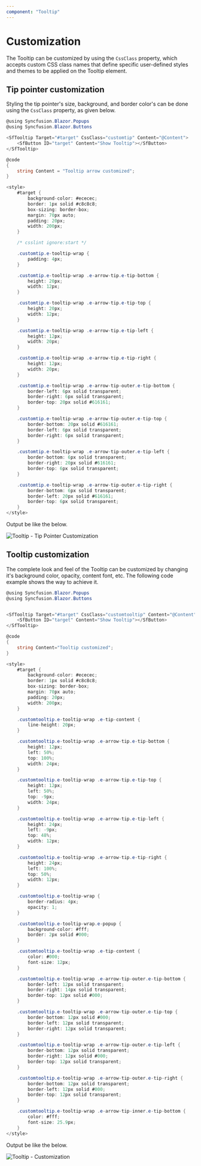```yaml
---
component: "Tooltip"
---
```


# Customization

The Tooltip can be customized by using the `CssClass` property, which accepts custom CSS class names that define specific user-defined
 styles and themes to be applied on the Tooltip element.

## Tip pointer customization

Styling the tip pointer's size, background, and border color's can be done using the `CssClass` property, as given below.

```csharp
@using Syncfusion.Blazor.Popups
@using Syncfusion.Blazor.Buttons

<SfTooltip Target="#target" CssClass="customtip" Content="@Content">
    <SfButton ID="target" Content="Show Tooltip"></SfButton>
</SfTooltip>

@code
{
    string Content = "Tooltip arrow customized";
}

<style>
    #target {
        background-color: #ececec;
        border: 1px solid #c8c8c8;
        box-sizing: border-box;
        margin: 70px auto;
        padding: 20px;
        width: 200px;
    }

    /* csslint ignore:start */

    .customtip.e-tooltip-wrap {
        padding: 4px;
    }

    .customtip.e-tooltip-wrap .e-arrow-tip.e-tip-bottom {
        height: 20px;
        width: 12px;
    }

    .customtip.e-tooltip-wrap .e-arrow-tip.e-tip-top {
        height: 20px;
        width: 12px;
    }

    .customtip.e-tooltip-wrap .e-arrow-tip.e-tip-left {
        height: 12px;
        width: 20px;
    }

    .customtip.e-tooltip-wrap .e-arrow-tip.e-tip-right {
        height: 12px;
        width: 20px;
    }

    .customtip.e-tooltip-wrap .e-arrow-tip-outer.e-tip-bottom {
        border-left: 6px solid transparent;
        border-right: 6px solid transparent;
        border-top: 20px solid #616161;
    }

    .customtip.e-tooltip-wrap .e-arrow-tip-outer.e-tip-top {
        border-bottom: 20px solid #616161;
        border-left: 6px solid transparent;
        border-right: 6px solid transparent;
    }

    .customtip.e-tooltip-wrap .e-arrow-tip-outer.e-tip-left {
        border-bottom: 6px solid transparent;
        border-right: 20px solid #616161;
        border-top: 6px solid transparent;
    }

    .customtip.e-tooltip-wrap .e-arrow-tip-outer.e-tip-right {
        border-bottom: 6px solid transparent;
        border-left: 20px solid #616161;
        border-top: 6px solid transparent;
    }
</style>
```

Output be like the below.

![Tooltip - Tip Pointer Customization](images/tip-pointer-customization.png)

## Tooltip customization

The complete look and feel of the Tooltip can be customized by changing it's background color, opacity, content font, etc.
 The following code example shows the way to achieve it.

```csharp
@using Syncfusion.Blazor.Popups
@using Syncfusion.Blazor.Buttons


<SfTooltip Target="#target" CssClass="customtooltip" Content="@Content">
    <SfButton ID="target" Content="Show Tooltip"></SfButton>
</SfTooltip>

@code
{
    string Content="Tooltip customized";
}

<style>
    #target {
        background-color: #ececec;
        border: 1px solid #c8c8c8;
        box-sizing: border-box;
        margin: 70px auto;
        padding: 20px;
        width: 200px;
    }

    .customtooltip.e-tooltip-wrap .e-tip-content {
        line-height: 20px;
    }

    .customtooltip.e-tooltip-wrap .e-arrow-tip.e-tip-bottom {
        height: 12px;
        left: 50%;
        top: 100%;
        width: 24px;
    }

    .customtooltip.e-tooltip-wrap .e-arrow-tip.e-tip-top {
        height: 12px;
        left: 50%;
        top: -9px;
        width: 24px;
    }

    .customtooltip.e-tooltip-wrap .e-arrow-tip.e-tip-left {
        height: 24px;
        left: -9px;
        top: 48%;
        width: 12px;
    }

    .customtooltip.e-tooltip-wrap .e-arrow-tip.e-tip-right {
        height: 24px;
        left: 100%;
        top: 50%;
        width: 12px;
    }

    .customtooltip.e-tooltip-wrap {
        border-radius: 4px;
        opacity: 1;
    }

    .customtooltip.e-tooltip-wrap.e-popup {
        background-color: #fff;
        border: 2px solid #000;
    }

    .customtooltip.e-tooltip-wrap .e-tip-content {
        color: #000;
        font-size: 12px;
    }

    .customtooltip.e-tooltip-wrap .e-arrow-tip-outer.e-tip-bottom {
        border-left: 12px solid transparent;
        border-right: 14px solid transparent;
        border-top: 12px solid #000;
    }

    .customtooltip.e-tooltip-wrap .e-arrow-tip-outer.e-tip-top {
        border-bottom: 12px solid #000;
        border-left: 12px solid transparent;
        border-right: 12px solid transparent;
    }

    .customtooltip.e-tooltip-wrap .e-arrow-tip-outer.e-tip-left {
        border-bottom: 12px solid transparent;
        border-right: 12px solid #000;
        border-top: 12px solid transparent;
    }

    .customtooltip.e-tooltip-wrap .e-arrow-tip-outer.e-tip-right {
        border-bottom: 12px solid transparent;
        border-left: 12px solid #000;
        border-top: 12px solid transparent;
    }

    .customtooltip.e-tooltip-wrap .e-arrow-tip-inner.e-tip-bottom {
        color: #fff;
        font-size: 25.9px;
    }
</style>
```

Output be like the below.

![Tooltip - Customization](images/tooltip-customization.png)